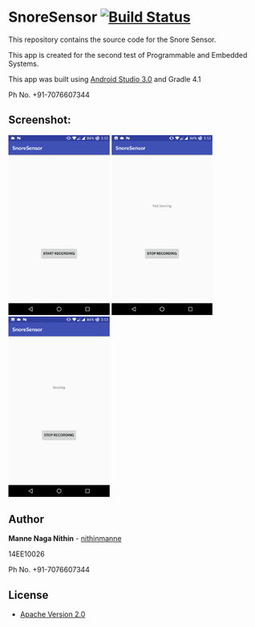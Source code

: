 # SnoreSensor [![Build Status](https://travis-ci.org/nithinmanne/SnoreSensor.svg?branch=master)](https://travis-ci.org/nithinmanne/SnoreSensor)
This repository contains the source code for the Snore Sensor.

This app is created for the second test of Programmable and Embedded Systems.

This app was built using [Android Studio 3.0](https://developer.android.com/studio/preview/index.html) and Gradle 4.1

Ph No. +91-7076607344

## Screenshot:

<img src="Screenshots/1.png" width="40%">


<img src="Screenshots/2.png" width="40%">


<img src="Screenshots/3.png" width="40%">

## Author

**Manne Naga Nithin** - [nithinmanne](https://github.com/nithinmanne)

14EE10026

Ph No. +91-7076607344

## License

* [Apache Version 2.0](http://www.apache.org/licenses/LICENSE-2.0.html)
